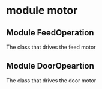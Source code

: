 # module motor

## Module FeedOperation

   The class that drives the feed motor

## Module DoorOpeartion

   The class that drives the door motor